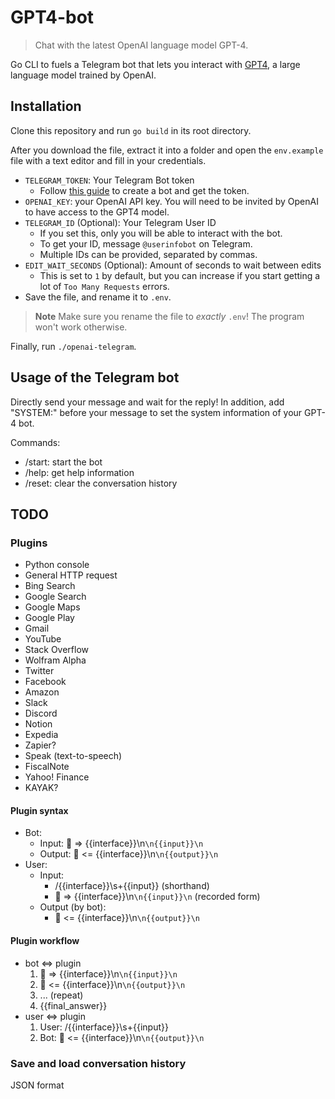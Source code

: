 # GPT4-bot

> Chat with the latest OpenAI language model GPT-4. 

Go CLI to fuels a Telegram bot that lets you interact with [GPT4](https://openai.com/product/gpt-4), a large language model trained by OpenAI.

## Installation

Clone this repository and run `go build` in its root directory. 

After you download the file, extract it into a folder and open the `env.example` file with a text editor and fill in your credentials. 

- `TELEGRAM_TOKEN`: Your Telegram Bot token
  - Follow [this guide](https://core.telegram.org/bots/tutorial#obtain-your-bot-token) to create a bot and get the token.
- `OPENAI_KEY`: your OpenAI API key. You will need to be invited by OpenAI to have access to the GPT4 model. 
- `TELEGRAM_ID` (Optional): Your Telegram User ID
  - If you set this, only you will be able to interact with the bot.
  - To get your ID, message `@userinfobot` on Telegram.
  - Multiple IDs can be provided, separated by commas.
- `EDIT_WAIT_SECONDS` (Optional): Amount of seconds to wait between edits
  - This is set to `1` by default, but you can increase if you start getting a lot of `Too Many Requests` errors.
- Save the file, and rename it to `.env`.

> **Note** Make sure you rename the file to _exactly_ `.env`! The program won't work otherwise.

Finally, run `./openai-telegram`.

## Usage of the Telegram bot

Directly send your message and wait for the reply!
In addition, add "SYSTEM:" before your message to set the system information of your GPT-4 bot. 

Commands:

- /start: start the bot
- /help: get help information
- /reset: clear the conversation history

## TODO

### Plugins

- Python console
- General HTTP request
- Bing Search
- Google Search
- Google Maps
- Google Play
- Gmail
- YouTube
- Stack Overflow
- Wolfram Alpha
- Twitter
- Facebook
- Amazon
- Slack
- Discord
- Notion
- Expedia
- Zapier?
- Speak (text-to-speech)
- FiscalNote
- Yahoo! Finance
- KAYAK?

#### Plugin syntax

- Bot:
  - Input: 🤖 => {{interface}}\n```\n{{input}}\n```
  - Output: 🤖 <= {{interface}}\n```\n{{output}}\n```
- User:
  - Input:
    - /{{interface}}\s+{{input}} (shorthand)
    - 👨 => {{interface}}\n```\n{{input}}\n``` (recorded form)
  - Output (by bot):
    - 👨 <= {{interface}}\n```\n{{output}}\n```

#### Plugin workflow

- bot <=> plugin
  1. 🤖 => {{interface}}\n```\n{{input}}\n```
  2. 🤖 <= {{interface}}\n```\n{{output}}\n```
  3. ... (repeat)
  4. {{final_answer}}
- user <=> plugin
  1. User: /{{interface}}\s+{{input}}
  2. Bot: 👨 <= {{interface}}\n```\n{{output}}\n```

### Save and load conversation history

JSON format
